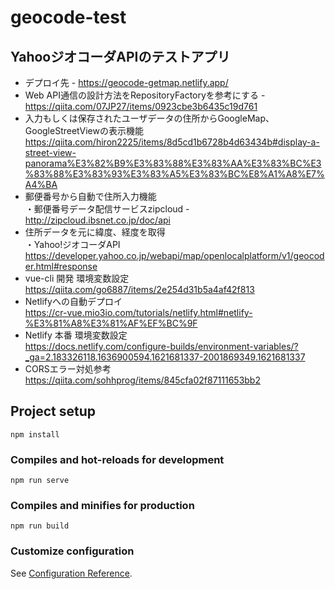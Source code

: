 # geocode-test

## YahooジオコーダAPIのテストアプリ
- デプロイ先 -  https://geocode-getmap.netlify.app/    
- Web API通信の設計方法をRepositoryFactoryを参考にする - https://qiita.com/07JP27/items/0923cbe3b6435c19d761  
- 入力もしくは保存されたユーザデータの住所からGoogleMap、GoogleStreetViewの表示機能  https://qiita.com/hiron2225/items/8d5cd1b6728b4d63434b#display-a-street-view-panorama%E3%82%B9%E3%83%88%E3%83%AA%E3%83%BC%E3%83%88%E3%83%93%E3%83%A5%E3%83%BC%E8%A1%A8%E7%A4%BA  
- 郵便番号から自動で住所入力機能    
・郵便番号データ配信サービスzipcloud - http://zipcloud.ibsnet.co.jp/doc/api  
- 住所データを元に緯度、経度を取得  
・Yahoo!ジオコーダAPI  
https://developer.yahoo.co.jp/webapi/map/openlocalplatform/v1/geocoder.html#response  
- vue-cli 開発 環境変数設定  
https://qiita.com/go6887/items/2e254d31b5a4af42f813  
- Netlifyへの自動デプロイ  
https://cr-vue.mio3io.com/tutorials/netlify.html#netlify-%E3%81%A8%E3%81%AF%EF%BC%9F  
- Netlify 本番 環境変数設定  
https://docs.netlify.com/configure-builds/environment-variables/?_ga=2.183326118.1636900594.1621681337-2001869349.1621681337  
- CORSエラー対処参考  
https://qiita.com/sohhprog/items/845cfa02f87111653bb2  
## Project setup
```
npm install
```

### Compiles and hot-reloads for development
```
npm run serve
```

### Compiles and minifies for production
```
npm run build
```

### Customize configuration
See [Configuration Reference](https://cli.vuejs.org/config/).
